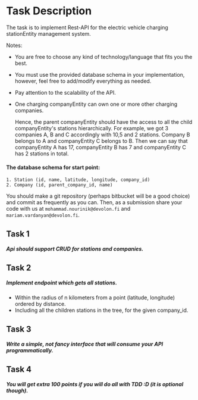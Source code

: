# Task Description
The task is to implement Rest-API for the electric vehicle charging stationEntity management system.

Notes:

* You are free to choose any kind of technology/language that fits you the best.
* You must use the provided database schema in your implementation, however, feel free to add/modify everything as needed.
* Pay attention to the scalability of the API.
* One charging companyEntity can own one or more other charging companies.

  Hence, the parent companyEntity should have the access to all the child companyEntity's stations hierarchically.
  For example, we got 3 companies A, B and C accordingly with 10,5 and 2 stations.
  Company B belongs to A and companyEntity C belongs to B. Then we can say that companyEntity A has 17, companyEntity B has 7 and companyEntity C has 2
  stations in total.


#### The database schema for start point:
    1. Station (id, name, latitude, longitude, company_id)
    2. Company (id, parent_company_id, name)

You should make a git repository (perhaps bitbucket will be a good choice) and commit as frequently as you can. Then, as a submission share your code with us at `mohammad.nourinik@devolon.fi` and `mariam.vardanyan@devolon.fi`.

## Task 1
##### Api should support CRUD for stations and companies.

## Task 2
##### Implement endpoint which gets all stations.
* Within the radius of n kilometers from a point (latitude, longitude) ordered by distance.
* Including all the children stations in the tree, for the given company_id.


## Task 3
##### Write a simple, not fancy interface that will consume your API programmatically.

## Task 4
##### You will get extra 100 points if you will do all with TDD :D (it is optional though).
